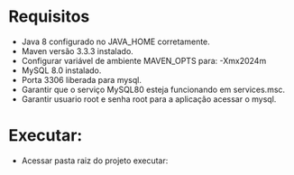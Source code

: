 # Requisitos
- Java 8 configurado no JAVA_HOME corretamente.
- Maven versão 3.3.3 instalado.
- Configurar variável de ambiente MAVEN_OPTS para: -Xmx2024m
- MySQL 8.0 instalado.
- Porta 3306 liberada para mysql.
- Garantir que o serviço MySQL80 esteja funcionando em services.msc.
- Garantir usuario root e senha root para a aplicação acessar o mysql. 

# Executar:
- Acessar pasta raiz do projeto executar: